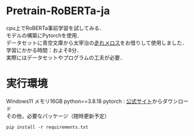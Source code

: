 # Pretrain-RoBERTa-ja
cpu上でRoBERTa事前学習を試してみる．\
モデルの構築にPytorchを使用．\
データセットに青空文庫から太宰治の[走れメロス](https://www.aozora.gr.jp/cards/000035/card1567.html "走れメロス")をお借りして使用しました．
学習にかかる時間：およそ8分．\
実際にはデータセットやプログラムの工夫が必要．
# 実行環境
Windows11 メモリ16GB
python==3.8.18
pytorch : [公式サイト](https://pytorch.org/ "pytorch")からダウンロード\
その他，必要なパッケージ（随時更新予定）
```
pip install -r requirements.txt
```